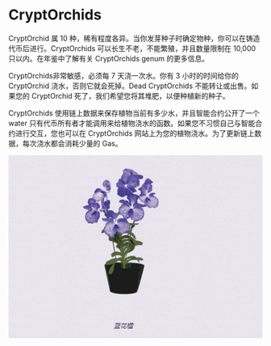 # CryptOrchids

CryptOrchid 属 10 种，稀有程度各异。当你发芽种子时确定物种，你可以在铸造代币后进行。CryptOrchids 可以长生不老，不能繁殖，并且数量限制在 10,000 只以内。在年鉴中了解有关 CryptOrchids genum 的更多信息。

CryptOrchids非常敏感，必须每 7 天浇一次水。你有 3 小时的时间给你的 CryptOrchid 浇水，否则它就会死掉。Dead CryptOrchids 不能转让或出售。如果您的 CryptOrchid 死了，我们希望您将其堆肥，以便种植新的种子。

CryptOrchids 使用链上数据来保存植物当前有多少水，并且智能合约公开了一个water 只有代币所有者才能调用来给植物浇水的函数。如果您不习惯自己与智能合约进行交互，您也可以在 CryptOrchids 网站上为您的植物浇水。为了更新链上数据，每次浇水都会消耗少量的 Gas。

![nft](int.png)
